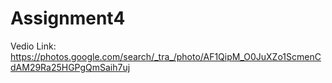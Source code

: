 # Assignment4
Vedio Link:
https://photos.google.com/search/_tra_/photo/AF1QipM_O0JuXZo1ScmenCdAM29Ra25HGPgQmSaih7uj
